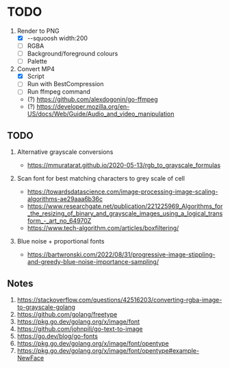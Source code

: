 # TODO

1. Render to PNG
   - [x] --squoosh width:200
   - [ ] RGBA
   - [ ] Background/foreground colours
   - [ ] Palette

2. Convert MP4
   - [x] Script
   - [ ] Run with BestCompression
   - [ ] Run ffmpeg command
   - (?) https://github.com/alexdogonin/go-ffmpeg
   - (?) https://developer.mozilla.org/en-US/docs/Web/Guide/Audio_and_video_manipulation

## TODO 

1. Alternative grayscale conversions
   - https://mmuratarat.github.io/2020-05-13/rgb_to_grayscale_formulas

2. Scan font for best matching characters to grey scale of cell
   - https://towardsdatascience.com/image-processing-image-scaling-algorithms-ae29aaa6b36c
   - https://www.researchgate.net/publication/221225969_Algorithms_for_the_resizing_of_binary_and_grayscale_images_using_a_logical_transform_-_art_no_64970Z
   - https://www.tech-algorithm.com/articles/boxfiltering/

3. Blue noise + proportional fonts
   - https://bartwronski.com/2022/08/31/progressive-image-stippling-and-greedy-blue-noise-importance-sampling/
   
## Notes

1. https://stackoverflow.com/questions/42516203/converting-rgba-image-to-grayscale-golang
2. https://github.com/golang/freetype
3. https://pkg.go.dev/golang.org/x/image/font
4. https://github.com/johnpili/go-text-to-image
5. https://go.dev/blog/go-fonts
6. https://pkg.go.dev/golang.org/x/image/font/opentype
7. https://pkg.go.dev/golang.org/x/image/font/opentype#example-NewFace


